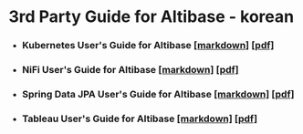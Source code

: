 # 3rd Party Guide for Altibase - korean

- ### Kubernetes User's Guide for Altibase [[markdown]](https://github.com/ALTIBASE/Documents/blob/master/3rd%20Party%20Guide%20for%20Altibase/kor/Kubernetes%20User's%20Guide%20for%20Altibase.md) [[pdf]](https://github.com/ALTIBASE/Documents/blob/master/3rd%20Party%20Guide%20for%20Altibase/kor/Kubernetes%20User's%20Guide%20for%20Altibase.pdf)

- ### NiFi User's Guide for Altibase [[markdown]](https://github.com/ALTIBASE/Documents/blob/master/3rd%20Party%20Guide%20for%20Altibase/kor/NiFi%20User's%20Guide%20for%20Altibase.md) [[pdf]](https://github.com/ALTIBASE/Documents/blob/master/3rd%20Party%20Guide%20for%20Altibase/kor/NiFi%20User's%20Guide%20for%20Altibase.pdf)

- ### Spring Data JPA User's Guide for Altibase [[markdown]](https://github.com/ALTIBASE/Documents/blob/master/3rd%20Party%20Guide%20for%20Altibase/kor/Spring%20Data%20JPA%20User's%20Guide%20for%20Altibase.md) [[pdf]](https://github.com/ALTIBASE/Documents/blob/master/3rd%20Party%20Guide%20for%20Altibase/kor/Spring%20Data%20JPA%20User's%20Guide%20for%20Altibase.pdf)

- ### Tableau User's Guide for Altibase [[markdown]](https://github.com/ALTIBASE/Documents/blob/master/3rd%20Party%20Guide%20for%20Altibase/kor/Tableau%20User's%20Guide%20for%20Altibase/Tableau%20User's%20Guide%20for%20Altibase.md) [[pdf]](https://github.com/ALTIBASE/Documents/blob/master/3rd%20Party%20Guide%20for%20Altibase/kor/Tableau%20User's%20Guide%20for%20Altibase/Tableau%20User's%20Guide%20for%20Altibase.pdf)

  
